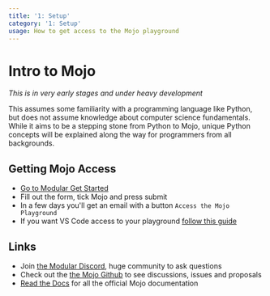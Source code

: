 ```yaml
---
title: '1: Setup'
category: '1: Setup'
usage: How to get access to the Mojo playground
---
```


# Intro to Mojo
_This is in very early stages and under heavy development_

This assumes some familiarity with a programming language like Python, but does not assume knowledge about computer science fundamentals. While it aims to be a stepping stone from Python to Mojo, unique Python concepts will be explained along the way for programmers from all backgrounds.

## Getting Mojo Access 
- [Go to Modular Get Started](https://www.modular.com/get-started)
- Fill out the form, tick Mojo and press submit
- In a few days you'll get an email with a button `Access the Mojo Playground`
- If you want VS Code access to your playground [follow this guide](/guides/general/mojo_playground_vscode.md)

## Links
- Join [the Modular Discord](https://discord.gg/modular), huge community to ask questions
- Check out the [the Mojo Github](https://github.com/modularml/mojo) to see discussions, issues and proposals
- [Read the Docs](https://docs.modular.com/mojo/) for all the official Mojo documentation
